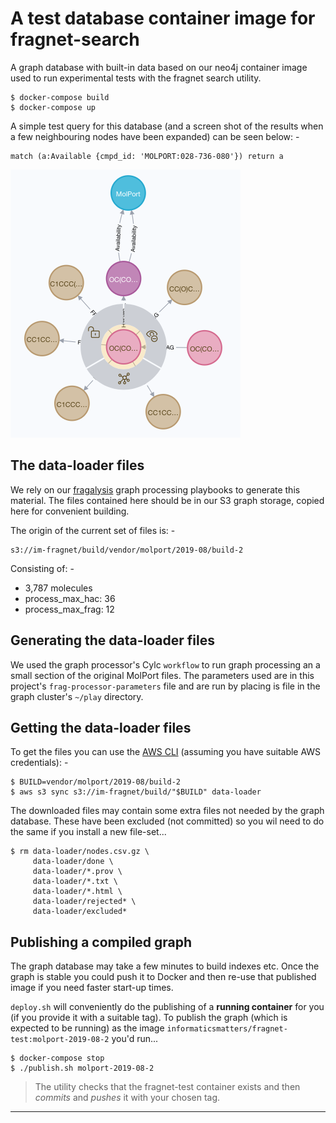 # A test database container image for fragnet-search
A graph database with built-in data based on our neo4j container image
used to run experimental tests with the fragnet search utility.

    $ docker-compose build
    $ docker-compose up
    
A simple test query for this database (and a screen shot of the results
when a few neighbouring nodes have been expanded) can be seen below: -

    match (a:Available {cmpd_id: 'MOLPORT:028-736-080'}) return a
    
![MOLPORT:028-736-080](028-736-080.png "MOLPORT:028-736-080")

## The data-loader files
We rely on our [fragalysis] graph processing playbooks to generate this
material. The files contained here should be in our S3 graph storage,
copied here for convenient building.

The origin of the current set of files is: -

    s3://im-fragnet/build/vendor/molport/2019-08/build-2

Consisting of: -

-   3,787 molecules
-   process_max_hac: 36
-   process_max_frag: 12
 
## Generating the data-loader files
We used the graph processor's Cylc `workflow` to run graph processing an a
small section of the original MolPort files. The parameters used
are in this project's `frag-processor-parameters` file and are run by placing
is file in the graph cluster's `~/play` directory.

## Getting the data-loader files
To get the files you can use the [AWS CLI]
(assuming you have suitable AWS credentials): -

    $ BUILD=vendor/molport/2019-08/build-2
    $ aws s3 sync s3://im-fragnet/build/"$BUILD" data-loader

The downloaded files may contain some extra files not needed by the graph
database. These have been excluded (not committed) so you wil need to do
the same if you install a new file-set...

    $ rm data-loader/nodes.csv.gz \
         data-loader/done \
         data-loader/*.prov \
         data-loader/*.txt \
         data-loader/*.html \
         data-loader/rejected* \
         data-loader/excluded*

## Publishing a compiled graph
The graph database may take a few minutes to build indexes etc. Once the graph
is stable you could push it to Docker and then re-use that published image
if you need faster start-up times.

`deploy.sh` will conveniently do the publishing of a **running container**
for you (if you provide it with a suitable tag). To publish the graph (which
is expected to be running) as the image
`informaticsmatters/fragnet-test:molport-2019-08-2` you'd run...

    $ docker-compose stop
    $ ./publish.sh molport-2019-08-2

>   The utility checks that the fragnet-test container exists and then
    _commits_ and _pushes_ it with your chosen tag.

---

[aws cli]: https://pypi.org/project/awscli/
[fragalysis]: https://github.com/InformaticsMatters/fragalysis/tree/1-fragnet
